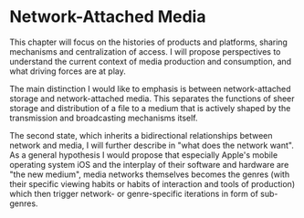 # Network-Attached Media

This chapter will focus on the histories of products and platforms, sharing mechanisms and centralization of access.
I will propose perspectives to understand the current context of media production and consumption, and what driving forces are at play.

The main distinction I would like to emphasis is between network-attached storage and network-attached media.
This separates the functions of sheer storage and distribution of a file to a medium that is actively shaped by the transmission and broadcasting mechanisms itself.

The second state, which inherits a bidirectional relationships between network and media, I will further describe in "what does the network want". As a general hypothesis I would propose that especially Apple's mobile operating system iOS and the interplay of their software and hardware are "the new medium", media networks themselves becomes the genres (with their specific viewing habits or habits of interaction and tools of production) which then trigger network- or genre-specific iterations in form of sub-genres.
